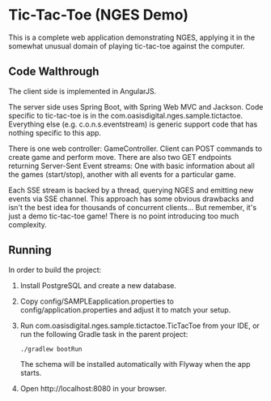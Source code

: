 # Tic-Tac-Toe (NGES Demo)

This is a complete web application demonstrating NGES, applying it in the somewhat unusual domain of playing
tic-tac-toe against the computer.

## Code Walthrough

The client side is implemented in AngularJS.

The server side uses Spring Boot, with Spring Web MVC and Jackson. Code specific to tic-tac-toe is in the
com.oasisdigital.nges.sample.tictactoe. Everything else (e.g. c.o.n.s.eventstream) is generic support code
that has nothing specific to this app.

There is one web controller: GameController. Client can POST commands to create game and perform move. There
are also two GET endpoints returning Server-Sent Event streams: One with basic information about all the games
(start/stop), another with all events for a particular game.

Each SSE stream is backed by a thread, querying NGES and emitting new events via SSE channel. This approach
has some obvious drawbacks and isn't the best idea for thousands of concurrent clients... But remember, it's
just a demo tic-tac-toe game! There is no point introducing too much complexity.

## Running

In order to build the project:

1. Install PostgreSQL and create a new database.
2. Copy config/SAMPLEapplication.properties to config/application.properties and adjust it to match your
setup.
3. Run com.oasisdigital.nges.sample.tictactoe.TicTacToe from your IDE, or run the following Gradle task in the
parent project:

    ```
    ./gradlew bootRun
    ```
    
    The schema will be installed automatically with Flyway when the app starts.

4. Open http://localhost:8080 in your browser.
